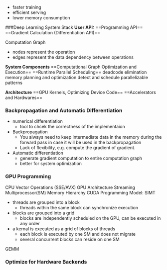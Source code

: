 * faster training
* efficient serving
* lower memory consumption

###Deep Learning System Stack
**User API:**
==Programming API==
==Gradient Calculation (Differentiation API)==

Computation Graph
* nodes represent the operation
* edges represent the data dependency between operations

**System Components**
==Computational Graph Optimization and Execution==
==Runtime Parallel Scheduling==
deadcode elimination
memory planning and optimization
detect and schedule parallelizable patterns

**Architecture**
==GPU Kernels, Optimizing Device Code==
==Accelerators and Hardwares==

### Backpropagation and Automatic Differentiation
- numerical differentiation
    - tool to chcek the correctness of the implementaion
- Backpropagation
    - You always need to keep intermediate data in the memory during the forward pass in case it will be used in the backpropagation
    - Lack of flexibility, e.g. compute the gradient of gradient.
- Automatic differentiation
    - generate gradient computation to entire computation graph
    - better for system optimization

### GPU Programming
CPU Vector Operations (SSE/AVX)
GPU  Architecture
Streaming Multiprocessor(SM)
Memory Hierarchy
CUDA Programming Model: SIMT
- threads are grouped into a block
    - threads within the same block can synchronize execution
- blocks are grouped into a grid
    - blocks are independently scheduled on the GPU, can be executed in any order
- a kernal is executed as a grid of blocks of threads
    - each block is executed by one SM and does not migrate
    - several concurrent blocks can reside on one SM 

GEMM

### Optimize for Hardware Backends